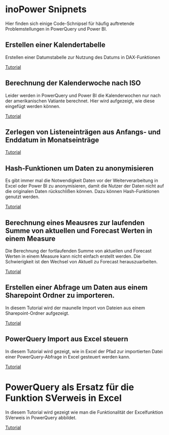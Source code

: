 # inoPower Snipnets

Hier finden sich einige Code-Schnipsel für häufig auftretende Problemstellungen in PowerQuery und Power BI.

## Erstellen einer Kalendertabelle

Erstellen einer Datumstabelle zur Nutzung des Datums in DAX-Funktionen

[Tutorial](/tutorials/Kalendertabelle.md)

## Berechnung der Kalenderwoche nach ISO

Leider werden in PowerQuery und Power BI die Kalenderwochen nur nach der amerikanischen Vatiante berechnet. Hier wird aufgezeigt, wie diese eingefügt werden können.

[Tutorial](/tutorials/Kalendertabelle.md)

## Zerlegen von Listeneinträgen aus Anfangs- und Enddatum in Monatseinträge

[Tutorial](/tutorials/StartEnde.md)

## Hash-Funktionen um Daten zu anonymisieren

Es gibt immer mal die Notwendigkeit Daten vor der Weiterverarbeitung in Excel oder Power BI zu anonymisieren, damit die Nutzer der Daten nicht auf die originalen Daten rückschlißen können. Dazu können Hash-Funktionen genutzt werden. 

[Tutorial](/tutorials/HashFunktion.md)

## Berechnung eines Meausres zur laufenden Summe von aktuellen und Forecast Werten in einem Measure

Die Berechnung der fortlaufenden Summe von aktuellen und Forecast Werten in einem Measure kann nicht einfach erstellt werden. Die Schwierigkeit ist den Wechsel von Aktuell zu Forecast herauszuarbeiten. 

[Tutorial](/tutorials/LaufendeSummeWechsel.md)

## Erstellen einer Abfrage um Daten aus einem Sharepoint Ordner zu importeren.

In diesem Tutorial wird der maunelle Import von Dateien aus einem Sharepoint-Ordner aufgezeigt.

[Tutorial](/tutorials/SharepointFolder.md)

## PowerQuery Import aus Excel steuern

In diesem Tutorial wird gezeigt, wie in Excel der Pfad zur importierten Datei einer PowerQuery-Abfrage in Excel gesteuert werden kann.

[Tutorial](/tutorials/PowerQueryExcelImport.md)

# PowerQuery als Ersatz für die Funktion SVerweis in Excel

In diesem Tutorial wird gezeigt wie man die Funktionalität der Excelfunktion SVerweis in PowerQuery abbildet.

[Tutorial](/tutorials/SVerweisErsatz.md)
